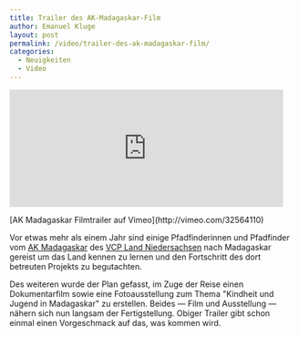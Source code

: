 ```yaml
---
title: Trailer des AK-Madagaskar-Film
author: Emanuel Kluge
layout: post
permalink: /video/trailer-des-ak-madagaskar-film/
categories:
  - Neuigkeiten
  - Video
---
```


<div style="position: relative; max-width: 480px; padding-top: 40.909091%; margin: 1em 0; overflow: hidden">
  <iframe src="http://player.vimeo.com/video/32564110?title=0&amp;byline=0&amp;portrait=0" width="480" height="270" frameborder="0" webkitallowfullscreen="" mozallowfullscreen="" allowfullscreen="" style="position: absolute; top: 0; right: 0; bottom: 0; left: 0; width: 100%; height: 100%"></iframe>
</div>  
[AK Madagaskar Filmtrailer auf Vimeo](http://vimeo.com/32564110)

Vor etwas mehr als einem Jahr sind einige Pfadfinderinnen und Pfadfinder vom [AK Madagaskar](http://akmadagaskar.vcp-nds.de/ "AK Madagaskar") des [VCP Land Niedersachsen](http://www.vcp-niedersachsen.de/ "VCP Land Niedersachsen") nach Madagaskar gereist um das Land kennen zu lernen und den Fortschritt des dort betreuten Projekts zu begutachten.

Des weiteren wurde der Plan gefasst, im Zuge der Reise einen Dokumentarfilm sowie eine Fotoausstellung zum Thema "Kindheit und Jugend in Madagaskar" zu erstellen. Beides — Film und Ausstellung — nähern sich nun langsam der Fertigstellung. Obiger Trailer gibt schon einmal einen Vorgeschmack auf das, was kommen wird.
